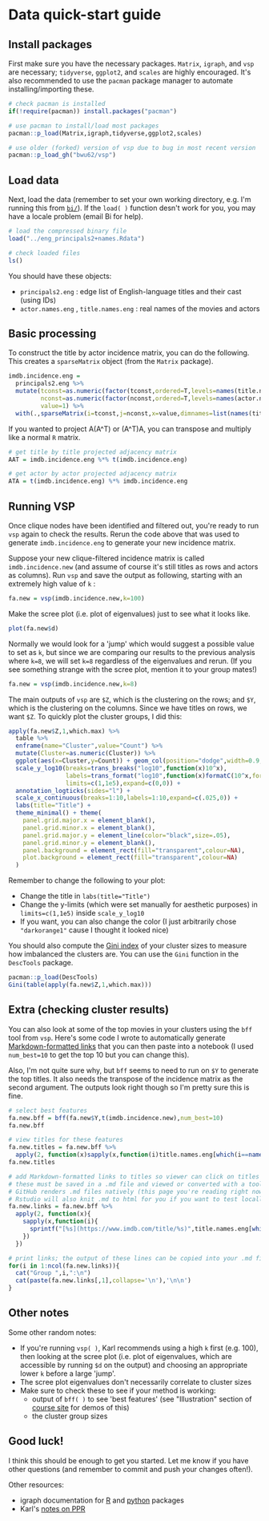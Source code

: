 # Data quick-start guide

## Install packages

First make sure you have the necessary packages. `Matrix`, `igraph`, and `vsp` are necessary; `tidyverse`, `ggplot2`, and `scales` are highly encouraged. It's also recommended to use the `pacman` package manager to automate installing/importing these.

```r
# check pacman is installed
if(!require(pacman)) install.packages("pacman")

# use pacman to install/load most packages
pacman::p_load(Matrix,igraph,tidyverse,ggplot2,scales)

# use older (forked) version of vsp due to bug in most recent version
pacman::p_load_gh("bwu62/vsp")
```

## Load data

Next, load the data (remember to set your own working directory, e.g. I'm running this from [`bi/`](https://github.com/bwu62/992Project/tree/master/project/bi)). If the `load( )` function desn't work for you, you may have a locale problem (email Bi for help).

```r
# load the compressed binary file
load("../eng_principals2+names.Rdata")

# check loaded files
ls()
```

You should have these objects:

 - `principals2.eng` : edge list of English-language titles and their cast (using IDs)
 - `actor.names.eng` , `title.names.eng` : real names of the movies and actors

## Basic processing

To construct the title by actor incidence matrix, you can do the following. This creates a `sparseMatrix` object (from the `Matrix` package).

```r
imdb.incidence.eng = 
  principals2.eng %>% 
  mutate(tconst=as.numeric(factor(tconst,ordered=T,levels=names(title.names.eng))),
         nconst=as.numeric(factor(nconst,ordered=T,levels=names(actor.names.eng))),
         value=1) %>% 
  with(.,sparseMatrix(i=tconst,j=nconst,x=value,dimnames=list(names(title.names.eng),names(actor.names.eng))))
```

If you wanted to project A(A^T) or (A^T)A, you can transpose and multiply like a normal `R` matrix.

```r
# get title by title projected adjacency matrix
AAT = imdb.incidence.eng %*% t(imdb.incidence.eng)

# get actor by actor projected adjacency matrix
ATA = t(imdb.incidence.eng) %*% imdb.incidence.eng
```

## Running VSP

Once clique nodes have been identified and filtered out, you're ready to run `vsp` again to check the results. Rerun the code above that was used to generate `imdb.incidence.eng` to generate your new incidence matrix.

Suppose your new clique-filtered incidence matrix is called `imdb.incidence.new` (and assume of course it's still titles as rows and actors as columns). Run `vsp` and save the output as following, starting with an extremely high value of `k` :

```r
fa.new = vsp(imdb.incidence.new,k=100)
```

Make the scree plot (i.e. plot of eigenvalues) just to see what it looks like.

```r
plot(fa.new$d)
```

Normally we would look for a 'jump' which would suggest a possible value to set as `k`, but since we are comparing our results to the previous analysis where `k=8`, we will set `k=8` regardless of the eigenvalues and rerun. (If you see something strange with the scree plot, mention it to your group mates!)

```r
fa.new = vsp(imdb.incidence.new,k=8)
```

The main outputs of `vsp` are `$Z`, which is the clustering on the rows; and `$Y`, which is the clustering on the columns. Since we have titles on rows, we want `$Z`. To quickly plot the cluster groups, I did this:

```r
apply(fa.new$Z,1,which.max) %>% 
  table %>% 
  enframe(name="Cluster",value="Count") %>% 
  mutate(Cluster=as.numeric(Cluster)) %>% 
  ggplot(aes(x=Cluster,y=Count)) + geom_col(position="dodge",width=0.9,fill="darkorange1") + 
  scale_y_log10(breaks=trans_breaks("log10",function(x)10^x),
                labels=trans_format("log10",function(x)formatC(10^x,format="d",big.mark=",")),
                limits=c(1,1e5),expand=c(0,0)) + 
  annotation_logticks(sides="l") + 
  scale_x_continuous(breaks=1:10,labels=1:10,expand=c(.025,0)) + 
  labs(title="Title") + 
  theme_minimal() + theme(
    panel.grid.major.x = element_blank(),
    panel.grid.minor.x = element_blank(),
    panel.grid.major.y = element_line(color="black",size=.05),
    panel.grid.minor.y = element_blank(),
    panel.background = element_rect(fill="transparent",colour=NA),
    plot.background = element_rect(fill="transparent",colour=NA)
  )
```

Remember to change the following to your plot:
 - Change the title in `labs(title="Title")`
 - Change the y-limits (which were set manually for aesthetic purposes) in `limits=c(1,1e5)` inside `scale_y_log10`
 - If you want, you can also change the color (I just arbitrarily chose `"darkorange1"` cause I thought it looked nice)

You should also compute the [Gini index](https://en.wikipedia.org/wiki/Gini_coefficient) of your cluster sizes to measure how imbalanced the clusters are. You can use the `Gini` function in the `DescTools` package.

```r
pacman::p_load(DescTools)
Gini(table(apply(fa.new$Z,1,which.max)))
```

## Extra (checking cluster results)

You can also look at some of the top movies in your clusters using the `bff` tool from `vsp`. Here's some code I wrote to automatically generate [Markdown-formatted links](https://github.com/adam-p/markdown-here/wiki/Markdown-Cheatsheet#links) that you can then paste into a notebook (I used `num_best=10` to get the top 10 but you can change this).

Also, I'm not quite sure why, but `bff` seems to need to run on `$Y` to generate the top titles. It also needs the transpose of the incidence matrix as the second argument. The outputs look right though so I'm pretty sure this is fine.

```r
# select best features
fa.new.bff = bff(fa.new$Y,t(imdb.incidence.new),num_best=10)
fa.new.bff

# view titles for these features
fa.new.titles = fa.new.bff %>% 
  apply(2, function(x)sapply(x,function(i)title.names.eng[which(i==names(title.names.eng))]))
fa.new.titles

# add Markdown-formatted links to titles so viewer can click on titles to get to movie page on imdb
# these must be saved in a .md file and viewed or converted with a tool that understands Markdown
# GitHub renders .md files natively (this page you're reading right now is actually written in .md)
# Rstudio will also knit .md to html for you if you want to test locally
fa.new.links = fa.new.bff %>% 
  apply(2, function(x){
    sapply(x,function(i){
      sprintf("[%s](https://www.imdb.com/title/%s)",title.names.eng[which(i==names(title.names.eng))],i)
    })
  })

# print links; the output of these lines can be copied into your .md files directly
for(i in 1:ncol(fa.new.links)){
  cat("Group ",i,":\n")
  cat(paste(fa.new.links[,1],collapse='\n'),'\n\n')
}
```

## Other notes

Some other random notes:

 - If you're running `vsp( )`, Karl recommends using a high `k` first (e.g. 100), then looking at the scree plot (i.e. plot of eigenvalues, which are accessible by running `$d` on the output) and choosing an appropriate lower `k` before a large 'jump'.
 - The scree plot eigenvalues don't necessarily correlate to cluster sizes
 - Make sure to check these to see if your method is working:
   - output of `bff( )` to see 'best features' (see "Illustration" section of [course site](http://pages.stat.wisc.edu/~karlrohe/992/lectureNotes.html) for demos of this)
   - the cluster group sizes

## Good luck!

I think this should be enough to get you started. Let me know if you have other questions (and remember to commit and push your changes often!).

Other resources:

 - igraph documentation for [R](https://igraph.org/r/) and [python](https://igraph.org/python/) packages
 - Karl's [notes on PPR](http://pages.stat.wisc.edu/~karlrohe/992/tutorials/directedEdges.pdf)
